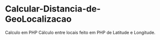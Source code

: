 # Calcular-Distancia-de-GeoLocalizacao
Calculo em PHP
Cálculo entre locais feito em  PHP de Latitude e Longitude.
